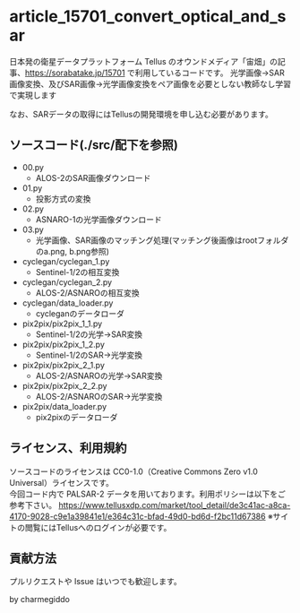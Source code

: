 # article_15701_convert_optical_and_sar
日本発の衛星データプラットフォーム Tellus のオウンドメディア「宙畑」の記事、https://sorabatake.jp/15701 で利用しているコードです。
光学画像→SAR画像変換、及びSAR画像→光学画像変換をペア画像を必要としない教師なし学習で実現します

なお、SARデータの取得にはTellusの開発環境を申し込む必要があります。

## ソースコード(./src/配下を参照)
- 00.py
  - ALOS-2のSAR画像ダウンロード
- 01.py
  - 投影方式の変換
- 02.py
  - ASNARO-1の光学画像ダウンロード
- 03.py
  - 光学画像、SAR画像のマッチング処理(マッチング後画像はrootフォルダのa.png, b.png参照)
- cyclegan/cyclegan_1.py
  - Sentinel-1/2の相互変換
- cyclegan/cyclegan_2.py
  - ALOS-2/ASNAROの相互変換
- cyclegan/data_loader.py
  - cycleganのデータローダ
- pix2pix/pix2pix_1_1.py
  - Sentinel-1/2の光学→SAR変換
- pix2pix/pix2pix_1_2.py
  - Sentinel-1/2のSAR→光学変換
- pix2pix/pix2pix_2_1.py
  - ALOS-2/ASNAROの光学→SAR変換
- pix2pix/pix2pix_2_2.py
  - ALOS-2/ASNAROのSAR→光学変換
- pix2pix/data_loader.py
  - pix2pixのデータローダ

## ライセンス、利用規約
ソースコードのライセンスは CC0-1.0（Creative Commons Zero v1.0 Universal）ライセンスです。  
今回コード内で PALSAR-2 データを用いております。利用ポリシーは以下をご参考下さい。
https://www.tellusxdp.com/market/tool_detail/de3c41ac-a8ca-4170-9028-c9e1a39841e1/e364c31c-bfad-49d0-bd6d-f2bc11d67386
※サイトの閲覧にはTellusへのログインが必要です。

## 貢献方法
プルリクエストや Issue はいつでも歓迎します。



by charmegiddo
